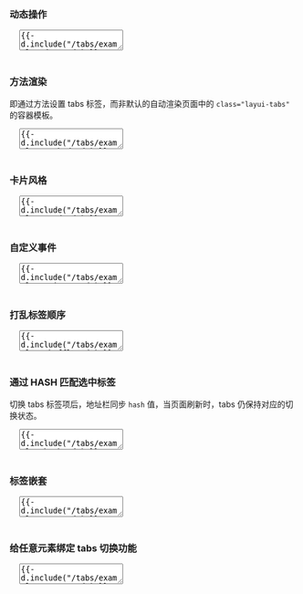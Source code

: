 <h3 lay-toc="{level: 2, id: 'examples', hot: true}" class="layui-hide">动态操作</h3>

<pre class="layui-code" lay-options="{preview: true, text: {preview: '动态操作'}, layout: ['preview', 'code'], codeStyle: 'max-height: 520px;', tools: ['full'], done: function(obj){
  obj.render();
}}">
  <textarea>
{{- d.include("/tabs/examples/demo.md") }}
  </textarea>
</pre>

<h3 id="demo-method" lay-toc="{level: 2}">方法渲染</h3>

即通过方法设置 tabs 标签，而非默认的自动渲染页面中的 `class="layui-tabs"` 的容器模板。

<pre class="layui-code" lay-options="{preview: true, layout: ['preview', 'code'], tools: ['full'], codeStyle: 'max-height: 520px;'}">
  <textarea>
{{- d.include("/tabs/examples/method.md") }}
  </textarea>
</pre>

<h3 id="demo-card" lay-toc="{level: 2}">卡片风格</h3>

<pre class="layui-code" lay-options="{preview: true, layout: ['preview', 'code'], codeStyle: 'max-height: 520px;', tools: ['full'], done: function(obj){
  obj.render();
}}">
  <textarea>
{{- d.include("/tabs/examples/card.md") }}
  </textarea>
</pre>

<h3 id="demo-trigger" lay-toc="{level: 2}">自定义事件</h3>

<pre class="layui-code" lay-options="{preview: true, layout: ['preview', 'code'], codeStyle: 'max-height: 520px;', tools: ['full'], done: function(obj){
  obj.render();
}}">
  <textarea>
{{- d.include("/tabs/examples/trigger.md") }}
  </textarea>
</pre>

<h3 id="demo-shuffle" lay-toc="{level: 2}">打乱标签顺序</h3>

<pre class="layui-code" lay-options="{preview: true, layout: ['preview', 'code'], codeStyle: 'max-height: 520px;', tools: ['full'], done: function(obj){
  obj.render();
}}">
  <textarea>
{{- d.include("/tabs/examples/shuffle.md") }}
  </textarea>
</pre>

<h3 id="demo-hash" lay-toc="{level: 2, title: 'HASH 匹配'}">通过 HASH 匹配选中标签</h3>

切换 tabs 标签项后，地址栏同步 `hash` 值，当页面刷新时，tabs 仍保持对应的切换状态。

<pre class="layui-code" lay-options="{preview: true, layout: ['preview', 'code'], codeStyle: 'max-height: 520px;', tools: ['full'], done: function(obj){
  obj.render();
}}">
  <textarea>
{{- d.include("/tabs/examples/hash.md") }}
  </textarea>
</pre>

<h3 id="demo-nest" lay-toc="{level: 2}">标签嵌套</h3>

<pre class="layui-code" lay-options="{preview: true, layout: ['preview', 'code'], codeStyle: 'max-height: 520px;', tools: ['full'], done: function(obj){
  obj.render();
}}">
  <textarea>
{{- d.include("/tabs/examples/nest.md") }}
  </textarea>
</pre>

<h3 id="demo-custom" lay-toc="{level: 2, title: '自定义标签'}">给任意元素绑定 tabs 切换功能</h3>

<pre class="layui-code" lay-options="{preview: true, layout: ['preview', 'code'], codeStyle: 'max-height: 520px;', tools: ['full']}">
  <textarea>
{{- d.include("/tabs/examples/custom.md") }}
  </textarea>
</pre>
